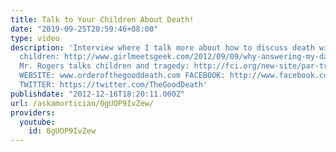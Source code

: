 ```yaml
---
title: Talk to Your Children About Death!
date: "2019-09-25T20:59:46+08:00"
type: video
description: 'Interview where I talk more about how to discuss death with younger
  children: http://www.girlmeetsgeek.com/2012/09/09/why-answering-my-daughters-questions-about-death/
  Mr. Rogers talks children and tragedy: http://fci.org/new-site/par-tragic-events.html
  WEBSITE: www.orderofthegooddeath.com FACEBOOK: http://www.facebook.com/OrderoftheGoodDeath
  TWITTER: https://twitter.com/TheGoodDeath'
publishdate: "2012-12-16T18:20:11.000Z"
url: /askamortician/0gUOP9IvZew/
providers:
  youtube:
    id: 0gUOP9IvZew
---
```


